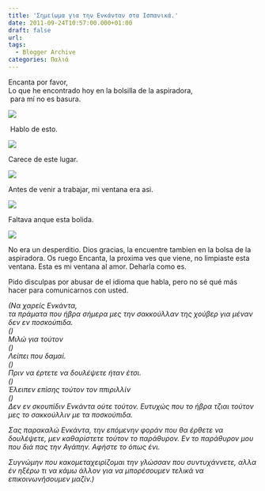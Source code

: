 ```yaml
---
title: 'Σημείωμα για την Ενκάνταν στα Ισπανικά.'
date: 2011-09-24T10:57:00.000+01:00
draft: false
url: 
tags:
  - Blogger Archive
categories: Παλιά
---
```


Encanta por favor,  
Lo que he encontrado hoy en la bolsilla de la aspiradora,  
 para mí no es basura.  

[![](https://blogger.googleusercontent.com/img/b/R29vZ2xl/AVvXsEg5uGbiPx45c2ToHMq9n_3C6RfozYkI8AXDhEj9kZVHcgKNcetTUGLLPuMCdLqFeQbk6YsZS6pSYvKO3boEeqk08QueP9qGI7bF1-A0-Z5G7rarfiZvh0sPCwVnY6QAJ9EFaMj76cz5EyU/s320/Capture+d%25E2%2580%2599e%25CC%2581cran+2011-09-24+a%25CC%2580+11.04.37.png)](https://blogger.googleusercontent.com/img/b/R29vZ2xl/AVvXsEg5uGbiPx45c2ToHMq9n_3C6RfozYkI8AXDhEj9kZVHcgKNcetTUGLLPuMCdLqFeQbk6YsZS6pSYvKO3boEeqk08QueP9qGI7bF1-A0-Z5G7rarfiZvh0sPCwVnY6QAJ9EFaMj76cz5EyU/s1600/Capture+d%25E2%2580%2599e%25CC%2581cran+2011-09-24+a%25CC%2580+11.04.37.png)

  
 Hablo de esto.  

[![](https://blogger.googleusercontent.com/img/b/R29vZ2xl/AVvXsEjF_0BWUkguX03FXbbQzQ3u6xTUJCuIaUbs4yEzWygsptDS_pbHUmZHm7gpO76SNvoFx3Pj6wzwFqskXWQhOiiL8C-z2OI75TpfbDjsFj2dUgpcX-0u6MnL6Ig6SYNS6NLux_1pr3ejGWk/s320/Capture+d%25E2%2580%2599e%25CC%2581cran+2011-09-24+a%25CC%2580+11.05.00.png)](https://blogger.googleusercontent.com/img/b/R29vZ2xl/AVvXsEjF_0BWUkguX03FXbbQzQ3u6xTUJCuIaUbs4yEzWygsptDS_pbHUmZHm7gpO76SNvoFx3Pj6wzwFqskXWQhOiiL8C-z2OI75TpfbDjsFj2dUgpcX-0u6MnL6Ig6SYNS6NLux_1pr3ejGWk/s1600/Capture+d%25E2%2580%2599e%25CC%2581cran+2011-09-24+a%25CC%2580+11.05.00.png)

  
Carece de este lugar.  

[![](https://blogger.googleusercontent.com/img/b/R29vZ2xl/AVvXsEjZt3iRNopiZffROd9iKGtUdiHBu-eC3ap_cpkOcKp4KzYhEptZWgFX8TzOaeviQRP8r7SOSSwH0qipLrJrZfhGq106sNDp_ut6qwWuJqqHGlKa7wqfHbHCJAmZ_lYRGv7X898Hfds2aC8/s320/Capture+d%25E2%2580%2599e%25CC%2581cran+2011-09-24+a%25CC%2580+10.42.04.png)](https://blogger.googleusercontent.com/img/b/R29vZ2xl/AVvXsEjZt3iRNopiZffROd9iKGtUdiHBu-eC3ap_cpkOcKp4KzYhEptZWgFX8TzOaeviQRP8r7SOSSwH0qipLrJrZfhGq106sNDp_ut6qwWuJqqHGlKa7wqfHbHCJAmZ_lYRGv7X898Hfds2aC8/s1600/Capture+d%25E2%2580%2599e%25CC%2581cran+2011-09-24+a%25CC%2580+10.42.04.png)

  
  
Antes de venir a trabajar, mi ventana era asi.  

[![](https://blogger.googleusercontent.com/img/b/R29vZ2xl/AVvXsEivrA42MnQnAyOM5AHM-B80SW6i_MSg5B2L-rGlk_C_lg6p96lAF36dkNwt96SLd95xm2bAs1d_A-vaeZqX-QTHPOg4ND3w2XiORB3gi5nG1W0w-gzNRJys0kRAcRFe797oc0nlNy7Xnsw/s320/Capture+d%25E2%2580%2599e%25CC%2581cran+2011-09-24+a%25CC%2580+10.36.38.png)](https://blogger.googleusercontent.com/img/b/R29vZ2xl/AVvXsEivrA42MnQnAyOM5AHM-B80SW6i_MSg5B2L-rGlk_C_lg6p96lAF36dkNwt96SLd95xm2bAs1d_A-vaeZqX-QTHPOg4ND3w2XiORB3gi5nG1W0w-gzNRJys0kRAcRFe797oc0nlNy7Xnsw/s1600/Capture+d%25E2%2580%2599e%25CC%2581cran+2011-09-24+a%25CC%2580+10.36.38.png)

  
Faltava anque esta bolida.  

[![](https://blogger.googleusercontent.com/img/b/R29vZ2xl/AVvXsEguD6dtwJQwmztj-EQh6Z_apeJMydFcQmoYa60ucDcaseEsDE0EqCx_p9uAtlFoGaqxKaC7rQTGnJZW9tmQ4dHkhh4jgS42KlzgA-Bi2WnkSwv_Hgs4qpHTU_lNHat6kZk9hsGvNVMDP1Y/s320/Capture+d%25E2%2580%2599e%25CC%2581cran+2011-09-24+a%25CC%2580+10.41.41.png)](https://blogger.googleusercontent.com/img/b/R29vZ2xl/AVvXsEguD6dtwJQwmztj-EQh6Z_apeJMydFcQmoYa60ucDcaseEsDE0EqCx_p9uAtlFoGaqxKaC7rQTGnJZW9tmQ4dHkhh4jgS42KlzgA-Bi2WnkSwv_Hgs4qpHTU_lNHat6kZk9hsGvNVMDP1Y/s1600/Capture+d%25E2%2580%2599e%25CC%2581cran+2011-09-24+a%25CC%2580+10.41.41.png)

  

No era un desperditio. Dios gracias, la encuentre tambien en la bolsa de la aspiradora. Os ruego Encanta, la proxima ves que viene, no limpiaste esta ventana. Esta es mi ventana al amor. Deharla como es.

  

Pido disculpas por abusar de el idioma que habla, pero no sé qué más hacer para comunicarnos con usted.  
  
_(Να χαρείς Ενκάντα,_  
_τα πράματα που ήβρα σήμερα μες την σακκούλλαν της χούβερ για μέναν δεν εν ποσκούπιδα._  
_()_  
_Μιλώ για τούτον_  
_()_  
_Λείπει που δαμαί._  
_()_  
_Πριν να έρτετε να δουλέψετε ήταν έτσι._  
_()_  
_Έλειπεν επίσης τούτον τον ππιριλλίν_  
_()_  
_Δεν εν σκουπίδιν Ενκάντα ούτε τούτον. Ευτυχώς που το ήβρα τζιαι τούτον μες το σακκούλλιν με τα ποσκούπιδα._  
  
_Σας παρακαλώ Ενκάντα, την επόμενην φοράν που θα έρθετε να δουλέψετε, μεν καθαρίστετε τούτον το παράθυρον. Εν το παράθυρον μου που διά πας την Αγάπην. Αφήστε το όπως ένι._  
  
_Συγνώμην που κακομεταχειρίζομαι την γλώσσαν που συντυχάννετε, αλλα έν ηξέρω τι να κάμω άλλον για να μπορέσουμεν τελικά να επικοινωνήσουμεν μαζίν.)_
